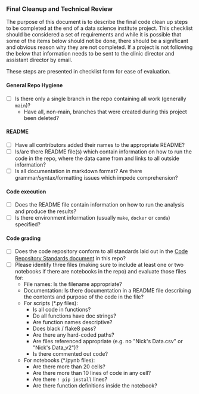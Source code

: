 ### Final Cleanup and Technical Review

The purpose of this document is to describe the final code clean up steps to be completed at the end of a data science institute project. This checklist should be considered a set of requirements and while it is possible that some of the items below should not be done, there should be a significant and obvious reason why they are not completed. If a project is not following the below that information needs to be sent to the clinic director and assistant director by email.

These steps are presented in checklist form for ease of evaluation. 

#### General Repo Hygiene
- [ ] Is there only a single branch in the repo containing all work (generally `main`)?
  - Have all, non-main, branches that were created during this project been deleted?
     
#### README 
- [ ] Have all contributors added their names to the appropriate README?
- [ ] Is/are there README file(s) which contain information on how to run the code in the repo, where the data came from and links to all outside information?
- [ ] Is all documentation in markdown format? Are there grammar/syntax/formatting issues which impede comprehension?

#### Code execution
- [ ] Does the README file contain information on how to run the analysis and produce the results?
- [ ] Is there environment information (usually `make`, `docker` or `conda`) specified?

#### Code grading
- [ ] Does the code repository conform to all standards laid out in the [Code Repository Standards document](../coding-standards/coding-standards.md#requirements) in this repo?
- [ ] Please identify three files (making sure to include at least one or two notebooks if there are notebooks in the repo) and evaluate those files for:
  - File names: Is the filename appropriate?
  - Documentation: Is there documentation in a README file describing the contents and purpose of the code in the file?
  - For scripts (*.py files): 
      - Is all code in functions?
      - Do all functions have doc strings?
      - Are function names descriptive?
      - Does black / flake8 pass?
      - Are there any hard-coded paths?
      - Are files referenced appropriate (e.g. no "Nick's Data.csv" or "Nick's Data_v2")?
      - Is there commented out code?
  - For notebooks (*.ipynb files):
      - Are there more than 20 cells?
      - Are there more than 10 lines of code in any cell?
      - Are there `! pip install` lines?
      - Are there function definitions inside the notebook?


